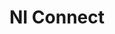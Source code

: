 ---
title: "NI Connect"
externalUrl: https://www.ni.com/en/events/niconnect/austin.html
summary: "NI Connect Austin is a live and in-person event to learn how companies are using breakthrough test technologies and approaches to boost their business performance for a real competitive edge."
showSummary: true
categories:
 - "Engage with Peers"
tags:
 - "NI"
 - "Conference"
 - "In-person"
---